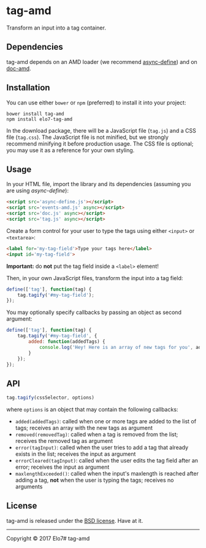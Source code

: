# tag-amd

Transform an input into a tag container.

## Dependencies

tag-amd depends on an AMD loader (we recommend [async-define](http://elo7.github.io/async-define/)) and on [doc-amd](http://elo7.github.io/doc-amd/).

## Installation

You can use either `bower` or `npm` (preferred) to install it into your project:

```
bower install tag-amd
npm install elo7-tag-amd
```

In the download package, there will be a JavaScript file (`tag.js`) and a CSS file (`tag.css`). The JavaScript file is not minified, but we strongly recommend minifying it before production usage. The CSS file is optional; you may use it as a reference for your own styling.

## Usage

In your HTML file, import the library and its dependencies (assuming you are using *async-define*):

```html
<script src='async-define.js'></script>
<script src='events-amd.js' async></script>
<script src='doc.js' async></script>
<script src='tag.js' async></script>
```

Create a form control for your user to type the tags using either `<input>` or `<textarea>`:

```html
<label for='my-tag-field'>Type your tags here</label>
<input id='my-tag-field'>
```

**Important:** do **not** put the tag field inside a `<label>` element!

Then, in your own JavaScript files, transform the input into a tag field:

```javascript
define(['tag'], function(tag) {
	tag.tagify('#my-tag-field');
});
```

You may optionally specify callbacks by passing an object as second argument:

```javascript
define(['tag'], function(tag) {
	tag.tagify('#my-tag-field', {
		added: function(addedTags) {
			console.log('Hey! Here is an array of new tags for you', addedTags);
		}
	});
});
```

## API

```javascript
tag.tagify(cssSelector, options)
```

where `options` is an object that may contain the following callbacks:

- `added(addedTags)`: called when one or more tags are added to the list of tags; receives an array with the new tags as argument
- `removed(removedTag)`: called when a tag is removed from the list; receives the removed tag as argument
- `error(tagInput)`: called when the user tries to add a tag that already exists in the list; receives the input as argument
- `errorCleared(tagInput)`: called when the user edits the tag field after an error; receives the input as argument
- `maxlengthExceeded()`: called when the input's maxlength is reached after adding a tag, **not** when the user is typing the tags; receives no arguments

## License

tag-amd is released under the [BSD license](https://github.com/elo7/tag-amd/blob/master/LICENSE). Have at it.

---

Copyright ©️ 2017 Elo7# tag-amd